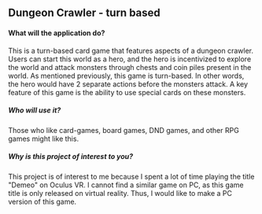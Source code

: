 ## Dungeon Crawler - turn based

#### What will the application do?  
This is a turn-based card game that features aspects of a dungeon crawler. 
Users can start this world as a hero, and the hero is incentivized to explore the world and attack monsters through
chests and coin piles present in the world. As mentioned previously, this game is turn-based. 
In other words, the hero would have 2 separate actions before the monsters attack.
A key feature of this game is the ability to use special cards on these monsters.

##### Who will use it?
Those who like card-games, board games, DND games, and other RPG games might like this.

##### Why is this project of interest to you?
This project is of interest to me because I spent a lot of time playing the title "Demeo" on Oculus VR.
I cannot find a similar game on PC, as this game title is only released on virtual reality. 
Thus, I would like to make a PC version of this game.





